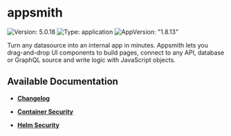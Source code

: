 # appsmith

![Version: 5.0.18](https://img.shields.io/badge/Version-5.0.18-informational?style=flat-square) ![Type: application](https://img.shields.io/badge/Type-application-informational?style=flat-square) ![AppVersion: "1.8.13"](https://img.shields.io/badge/AppVersion-"1.8.13"-informational?style=flat-square)

Turn any datasource into an internal app in minutes. Appsmith lets you drag-and-drop UI components to build pages, connect to any API, database or GraphQL source and write logic with JavaScript objects.

## Available Documentation

- [**Changelog**](CHANGELOG)

- [**Container Security**](container-security)

- [**Helm Security**](helm-security)

